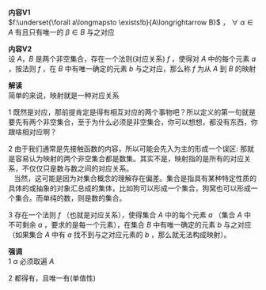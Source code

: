 **内容V1**  
 $f:\underset{\forall a\longmapsto \exists!b}{A\longrightarrow B}$ ， $\forall\ \alpha\in A$ 有且只有唯一的 $\beta\in B$ 与之对应  
  
**内容V2**  
设 $A，B$ 是两个非空集合，存在一个法则(对应关系) $f$ ，使得对 $A$ 中的每个元素 $a$ ，按法则 $f$ ，在 $B$ 中有唯一确定的元素 $b$ 与之对应，那么称 $f$ 为从 $A$ 到 $B$ 的映射  
  
**解读**  
简单的来说，映射就是一种对应关系  
  
1 既然是对应，那前提肯定是得有相互对应的两个事物吧？所以定义的第一句就是要先有两个非空集合，至于为什么必须是非空集合，你可以想想，都没有东西，你跟啥相对应啊？  
  
2 由于我们通常是先接触函数的内容，所以可能会先入为主的形成一个误区: 那就是容易认为映射的两个非空集合都是数集。其实不是，映射指的是所有的对应关系，不仅仅只是数与数之间的对应关系。  
 $\enspace$ 当然，这可能是因为对集合概念的理解存在偏差。集合是指具有某种特定性质的具体的或抽象的对象汇总成的集体，比如狗可以形成一个集合，狗窝也可以形成一个集合。而单纯的数，则是数的集合。  
  
3 存在一个法则 $f$ （也就是对应关系），使得集合 $A$ 中的每个元素 $a$ （集合 $A$ 中不可剩余 $a$ ，要求的是每一个元素），在集合 $B$ 中有唯一确定的元素 $b$ 与之对应（如果集合 $A$ 中有 $a$ 找不到与之对应元素的 $b$ ，那么就无法构成映射）。  
  
**强调**  
1  $\alpha$ 必须取遍 $A$   
  
2 都得有，且唯一有(单值性)  
